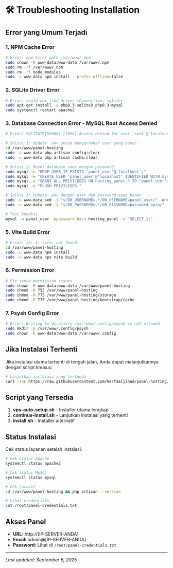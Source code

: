 # 🛠️ Troubleshooting Installation

## Error yang Umum Terjadi

### 1. NPM Cache Error

```bash
# Error: npm error path /var/www/.npm
sudo chown -R www-data:www-data /var/www/.npm
sudo rm -rf /var/www/.npm
sudo rm -rf node_modules
sudo -u www-data npm install --prefer-offline=false
```

### 2. SQLite Driver Error

```bash
# Error: could not find driver (Connection: sqlite)
sudo apt-get install -y php8.3-sqlite3 php8.3-mysql
sudo systemctl restart apache2
```

### 3. Database Connection Error - MySQL Root Access Denied

```bash
# Error: SQLSTATE[HY000] [1698] Access denied for user 'root'@'localhost'

# Solusi 1: Update .env untuk menggunakan user yang benar
cd /var/www/panel-hosting
sudo -u www-data php artisan config:clear
sudo -u www-data php artisan cache:clear

# Solusi 2: Reset database user dengan password
sudo mysql -e "DROP USER IF EXISTS 'panel_user'@'localhost';"
sudo mysql -e "CREATE USER 'panel_user'@'localhost' IDENTIFIED WITH mysql_native_password BY 'password_baru';"
sudo mysql -e "GRANT ALL PRIVILEGES ON hosting_panel.* TO 'panel_user'@'localhost';"
sudo mysql -e "FLUSH PRIVILEGES;"

# Solusi 3: Update .env dengan user dan password yang benar
sudo -u www-data sed -i "s/DB_USERNAME=.*/DB_USERNAME=panel_user/" .env
sudo -u www-data sed -i "s/DB_PASSWORD=.*/DB_PASSWORD=password_baru/" .env

# Test koneksi
mysql -u panel_user -ppassword_baru hosting_panel -e "SELECT 1;"
```

### 5. Vite Build Error

```bash
# Error: sh: 1: vite: not found
cd /var/www/panel-hosting
sudo -u www-data npm install
sudo -u www-data npx vite build
```

### 6. Permission Error

```bash
# Fix semua permission issues
sudo chown -R www-data:www-data /var/www/panel-hosting
sudo chmod -R 755 /var/www/panel-hosting
sudo chmod -R 775 /var/www/panel-hosting/storage
sudo chmod -R 775 /var/www/panel-hosting/bootstrap/cache
```

### 7. Psysh Config Error

```bash
# Error: Writing to directory /var/www/.config/psysh is not allowed
sudo mkdir -p /var/www/.config/psysh
sudo chown -R www-data:www-data /var/www/.config
```

## Jika Instalasi Terhenti

Jika instalasi utama terhenti di tengah jalan, Anda dapat melanjutkannya dengan script khusus:

```bash
# Lanjutkan instalasi yang tertunda
curl -sSL https://raw.githubusercontent.com/herfaaljihad/panel-hosting/main/continue-install.sh | bash
```

## Script yang Tersedia

1. **vps-auto-setup.sh** - Installer utama lengkap
2. **continue-install.sh** - Lanjutkan instalasi yang terhenti
3. **install.sh** - Installer alternatif

## Status Instalasi

Cek status layanan setelah instalasi:

```bash
# Cek status Apache
systemctl status apache2

# Cek status MySQL
systemctl status mysql

# Cek Laravel
cd /var/www/panel-hosting && php artisan --version

# Lihat credentials
cat /root/panel-credentials.txt
```

## Akses Panel

-   **URL:** http://[IP-SERVER-ANDA]
-   **Email:** admin@[IP-SERVER-ANDA]
-   **Password:** Lihat di `/root/panel-credentials.txt`

---

_Last updated: September 6, 2025_
